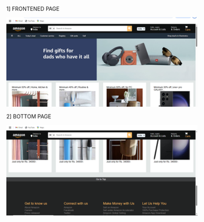 1] FRONTENED PAGE 

![Amazon Clone Screenshot](https://raw.githubusercontent.com/karadiya98/AMAZON/2188c18890f06273b23e21847e4ed98ac4791816/clone_amazon/Screenshot%20(19).png)


2] BOTTOM PAGE 

![Amazon Clone Screenshot](https://raw.githubusercontent.com/karadiya98/AMAZON/2188c18890f06273b23e21847e4ed98ac4791816/clone_amazon/Screenshot%20(20).png)
